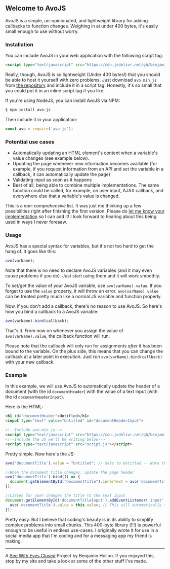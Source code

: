 ## Welcome to AvoJS

AvoJS is a simple, un-opinionated, and lightweight library for adding callbacks to function changes. Weighing in at under 400 bytes, it's easily small enough to use without worry.

### Installation

You can include AvoJS in your web application with the following script tag:

```html
<script type="text/javascript" src="https://cdn.jsdelivr.net/gh/benjaminbhollon/avo-js@1/avo.min.js"></script>
```

Really, though, AvoJS is so lightweight (Under 400 bytes!) that you should be able to host it yourself with zero problems. Just download `avo.min.js` from [the repository](https://github.com/benjaminbhollon/avo-js) and include it in a script tag. Honestly, it's so small that you could put it in an inline script tag if you like.

If you're using NodeJS, you can install AvoJS via NPM:

```bash
$ npm install avo-js
```

Then include it in your application:

```js
const avo = require('avo-js');
```

### Potential use cases

- Automatically updating an HTML element's content when a variable's value changes (see example below).
- Updating the page whenever new information becomes available (for example, if you request information from an API and set the variable in a callback, it can automatically update the page)
- Validating input as soon as it happens
- Best of all, being able to combine multiple implementations. The same function could be called, for example, on user input, AJAX callback, and everywhere else that a variable's value is changed.

This is a _non-comprehensive_ list. It was just me thinking up a few possibilities right after finishing the first version. Please do [let me know your implementation](https://seewitheyesclosed.com/contact/) so I can add it! I look forward to hearing about this being used in ways I never foresaw.

### Usage

AvoJS has a special syntax for variables, but it's not too hard to get the hang of. It goes like this:

```js
avo(varName);
```

Note that there is no need to declare AvoJS variables (and it may even cause problems if you do). Just start using them and it will work smoothly.

To set/get the value of your AvoJS variable, use `avo(varName).value`. If you forget to use the `value` property, it will throw an error. `avo(varName).value` can be treated pretty much like a normal JS variable and function properly.

Now, if you don't add a callback, there's no reason to use AvoJS. So here's how you bind a callback to a AvoJS variable:

```js
avo(varName).bind(callback);
```

That's it. From now on whenever you assign the value of `avo(varName).value`, the callback function will run.

Please note that the callback will only run for assignments _after_ it has been bound to the variable. On the plus side, this means that you can change the callback at a later point in execution. Just run `avo(varName).bind(callback)` with your new callback.

### Example

In this example, we will use AvoJS to automatically update the header of a document (with the id `documentHeader`) with the value of a text input (with the id `documentHeaderInput`).

Here is the HTML:

```html
<h1 id="documentHeader">Untitled</h1>
<input type="text" value="Untitled" id="documentHeaderInput">

<!--Include avo.min.js-->
<script type="text/javascript" src="https://cdn.jsdelivr.net/gh/benjaminbhollon/avo-js@1/avo.min.js"></script>
<!--Include the JS we'll be writing below-->
<script type="text/javascript" src="script.js"></script>
```

Pretty simple. Now here's the JS:

```js
avo('documentTitle').value = "Untitled"; // Sets to Untitled -- Note that this will not update the header because we have not yet bound the callback. You can bind the callback before assigning the variable's value as well, which _would_ update the header.

//When the document title changes, update the page header
avo('documentTitle').bind(() => {
  document.getElementById("documentTitle").innerText = avo('documentTitle');.value;
});

//Listen for user changes the title to the text input
document.getElementById('documentTitleInput').addEventListener('input', () => {
  avo('documentTitle').value = this.value; // This will automatically trigger the callback and update the header to match
});
```

Pretty easy. But I believe that coding's beauty is in its ability to simplify complex problems into small chunks. This 400-byte library (!!!) is powerful enough to be useful in endless use-cases. I originally wrote it for use in a social media app that I'm coding and for a messaging app my friend is making.

---

A [See With Eyes Closed](https://seewitheyesclosed.com) Project by Benjamin Hollon. If you enjoyed this, stop by my site and take a look at some of the other stuff I've made.
